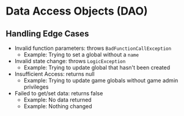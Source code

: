 # Data Access Objects (DAO)

## Handling Edge Cases
- Invalid function parameters: throws `BadFunctionCallException`
    - Example: Trying to set a global without a `name`
- Invalid state change: throws `LogicException`
    - Example: Trying to update global that hasn't been created
- Insufficient Access: returns null
    - Example: Trying to update game globals without game admin privileges
- Failed to get/set data: returns false
    - Example: No data returned
    - Example: Nothing changed
  